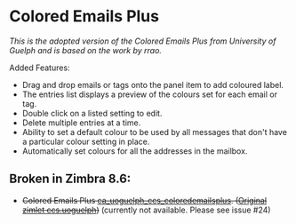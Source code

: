 Colored Emails Plus
================================

_This is the adopted version of the Colored Emails Plus from University of Guelph and is based on the work by rrao._

Added Features:

- Drag and drop emails or tags onto the panel item to add coloured label.
- The entries list displays a preview of the colours set for each email or tag.
- Double click on a listed setting to edit.
- Delete multiple entries at a time.
- Ability to set a default colour to be used by all messages that don't have a particular colour setting in place.
- Automatically set colours for all the addresses in the mailbox.

Broken in Zimbra 8.6:
-------------------
 * ~~Colored Emails Plus [ca_uoguelph_ccs_coloredemailsplus](https://github.com/Zimbra-Community/adopted/tree/master/ca_uoguelph_ccs_coloredemailsplus). ([Original zimlet ccs.uoguelph](http://gallery.zimbra.com/type/zimlet/coloured-emails-plus))~~ (currently not available. Please see issue #24)

